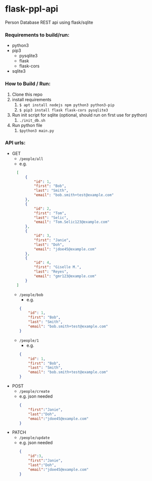 # flask-ppl-api

Person Database REST api using flask/sqlite

### Requirements to build/run:
- python3
- pip3
    - pysqlite3
    - flask
    - flask-cors
- sqlite3

### How to Build / Run:
1. Clone this repo
2. install requirements
    1. `$ apt install nodejs npm python3 python3-pip`
    3. `$ pip3 install flask flask-cors pysqlite3 `
3. Run init script for sqlite (optional, should run on first use for python)
    1. `./init_db.sh`
4. Run python file
    1. `$python3 main.py`

### API urls:
- GET
  - `/people/all`
  - e.g.
  ```json
    [
        {
            "id": 1, 
            "first": "Bob", 
            "last": "Smith", 
            "email": "bob.smith+test@example.com"
        }, 
        {
            "id": 2, 
            "first": "Tom", 
            "last": "Selic", 
            "email": "Tom.Selic123@example.com"
        }, 
        {
            "id": 3, 
            "first": "Janie", 
            "last": "Doh", 
            "email": "jdoe45@example.com"
        }, 
        {
            "id": 4, 
            "first": "Giselle M.", 
            "last": "Reyes", 
            "email": "gmr123@example.com"
        }
    ]
  ``` 
  - `/people/bob`
    - e.g.
    ```json
    {
        "id": 1,
        "first": "Bob",
        "last": "Smith",
        "email": "bob.smith+test@example.com"
    }
    ```
  - `/people/1`
    - e.g.
    ```json
    {
        "id": 1,
        "first": "Bob",
        "last": "Smith",
        "email": "bob.smith+test@example.com"
    }
    ```
- POST
  - `/people/create`
  - e.g. json needed
    ```json
    {
        "first":"Janie",
        "last":"Doh",
        "email":"jdoe45@example.com"
    }
    ```
- PATCH
  - `/people/update`
  - e.g. json needed
    ```json
    {
        "id":3, 
        "first":"Janie",
        "last":"Doh",
        "email":"jdoe45@example.com"
    }
    ```

